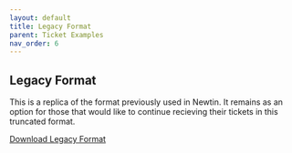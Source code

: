 ```yaml
---
layout: default
title: Legacy Format
parent: Ticket Examples
nav_order: 6
---
```



## Legacy Format

This is a replica of the format previously used in Newtin. It remains as an option for those that would like to continue recieving their tickets in this truncated format.

<a class="btn" href="https://usanorth811.org/images/DigAlert-Legacy-Format.pdf" >Download Legacy Format</a>
